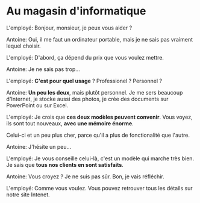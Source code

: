 # Au magasin d'informatique

L'employé: Bonjour, monsieur, je peux vous aider ?

Antoine: Oui, il me faut un ordinateur portable, mais je ne sais pas vraiment lequel choisir.

L'employé: D'abord, ça dépend du prix que vous voulez mettre.

Antoine: Je ne sais pas trop...

L'employé: **C'est pour quel usage** ? Professionel ? Personnel ?

Antoine: **Un peu les deux**, mais plutôt personnel. Je me sers beaucoup d'Internet, je stocke aussi des photos, je crée des documents sur PowerPoint ou sur Excel.

L'employé: Je crois que **ces deux modèles peuvent convenir**. Vous voyez, ils sont tout nouveaux, **avec une mémoire énorme**.

Celui-ci et un peu plus cher, parce qu'il a plus de fonctionalité que l'autre.

Antoine: J'hésite un peu...

L'employé: Je vous conseille celui-là, c'est un modèle qui marche très bien. Je sais que **tous nos clients en sont satisfaits**.

Antoine: Vous croyez ? Je ne suis pas sûr. Bon, je vais réfléchir.

L'employé: Comme vous voulez. Vous pouvez retrouver tous les détails sur notre site Intenet.
